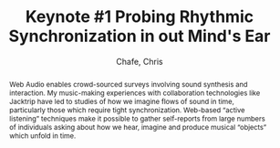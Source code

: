 --- 
title: "Keynote #1 Probing Rhythmic Synchronization in out Mind's Ear" 
abstract: "Web Audio enables crowd-sourced surveys involving sound synthesis and interaction. My music-making experiences with collaboration technologies like Jacktrip have led to studies of how we imagine flows of sound in time, particularly those which require tight synchronization. Web-based “active listening” techniques make it possible to gather self-reports from large numbers of individuals asking about how we hear, imagine and produce musical “objects” which unfold in time." 
address: "London, United Kingdom" 
author: "Chafe, Chris"
webAuthor: "Chris Chafe" 
booktitle: "Proceedings of the International Web Audio Conference" 
editor: "Thalmann, Florian and Ewert, Sebastian" 
month: "August"
pages: "" 
publisher: "Queen Mary University of London" 
series: "WAC '17"
track: "Keynote"  
year: "2017" 
id: "2017_KN1" 
tags: year2017
media: https://www.youtube.com/watch?v=BhL3J5hcwNE&t=960 
pdflink: none
ISSN: 2663-5844
---